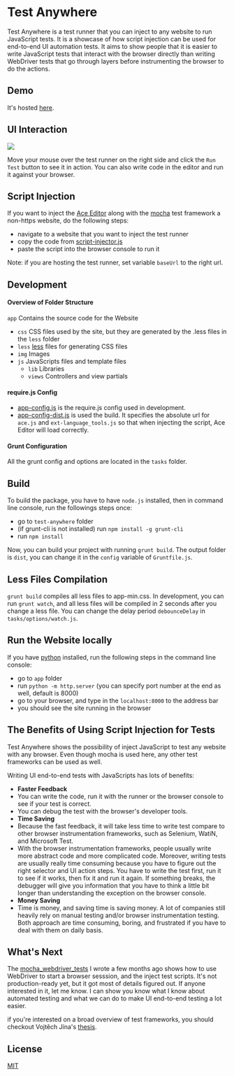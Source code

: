 # Test Anywhere

Test Anywhere is a test runner that you can inject to any website to run JavaScript tests. It is a showcase of how script injection can be used for end-to-end UI automation tests. It aims to show people that it is easier to write JavaScript tests that interact with the browser directly than writing WebDriver tests that go through layers before instrumenting the browser to do the actions.

## Demo

It's hosted [here](http://yguan.github.io/repos/test-anywhere/).

## UI Interaction

[![](http://yguan.github.io/img/projects/test-anywhere.png)](http://yguan.github.io/repos/test-anywhere/)

Move your mouse over the test runner on the right side and click the `Run Test` button to see it in action. You can also write code in the editor and run it against your browser.

## Script Injection

If you want to inject the [Ace Editor](http://ace.c9.io/) along with the [mocha](http://visionmedia.github.io/mocha/) test framework a non-https website, do the following steps:
* navigate to a website that you want to inject the test runner
* copy the code from [script-injector.js](https://github.com/yguan/test-anywhere/blob/master/app/js/script-injector.js)
* paste the script into the browser console to run it

Note: if you are hosting the test runner, set variable `baseUrl` to the right url.

## Development

#### Overview of Folder Structure

`app` Contains the source code for the Website
- `css` CSS files used by the site, but they are generated by the .less files in the `less` folder
- `less` [less](http://lesscss.org/) files for generating CSS files
- `img`  Images
- `js` JavaScripts files and template files
  - `lib` Libraries
  - `views` Controllers and view partials

#### require.js Config

* [app-config.js](https://github.com/yguan/test-anywhere/blob/master/app/js/app-config.js) is the require.js config used in development.
* [app-config-dist.js](https://github.com/yguan/test-anywhere/blob/master/app/js/app-config-dist.js) is used the build. It specifies the absolute url for `ace.js` and `ext-language_tools.js` so that when injecting the script, Ace Editor will load correctly.

#### Grunt Configuration

All the grunt config and options are located in the `tasks` folder.

## Build

To build the package, you have to have `node.js` installed, then in command line console, run the followings steps once:

- go to `test-anywhere` folder
- (if grunt-cli is not installed) run `npm install -g grunt-cli`
- run `npm install`

Now, you can build your project with running `grunt build`. The output folder is `dist`, you can change it in the `config` variable of `Gruntfile.js`.

## Less Files Compilation

`grunt build` compiles all less files to app-min.css. In development, you can run `grunt watch`, and all less files will be compiled in 2 seconds after you change a less file. You can change the delay period `debounceDelay` in `tasks/options/watch.js`.

## Run the Website locally

If you have [python](http://www.python.org/download/) installed, run the following steps in the command line console:

- go to `app` folder
- run `python -m http.server` (you can specify port number at the end as well, default is 8000)
- go to your browser, and type in the `localhost:8000` to the address bar
- you should see the site running in the browser

## The Benefits of Using Script Injection for Tests

Test Anywhere shows the possibility of inject JavaScript to test any website with any browser. Even though mocha is used here, any other test frameworks can be used as well.

Writing UI end-to-end tests with JavaScripts has lots of benefits:
* <b>Faster Feedback</b>
 * You can write the code, run it with the runner or the browser console to see if your test is correct.
 * You can debug the test with the browser's developer tools.
* <b>Time Saving</b>
 * Because the fast feedback, it will take less time to write test compare to other browser instrumentation frameworks, such as Selenium, WatiN, and Microsoft Test.
 * With the browser instrumentation frameworks, people usually write more abstract code and more complicated code. Moreover, writing tests are usually really time consuming because you have to figure out the right selector and UI action steps. You have to write the test first, run it to see if it works, then fix it and run it again. If something breaks, the debugger will give you information that you have to think a little bit longer than understanding the exception on the browser console.
* <b>Money Saving</b>
 * Time is money, and saving time is saving money. A lot of companies still heavily rely on manual testing and/or browser instrumentation testing. Both approach are time consuming, boring, and frustrated if you have to deal with them on daily basis.

## What's Next

The [mocha_webdriver_tests](https://github.com/yguan/mocha_webdriver_tests) I wrote a few months ago shows how to use WebDriver to start a browser sesssion, and the inject test scripts. It's not production-ready yet, but it got most of details figured out. If anyone interested in it, let me know. I can show you know what I know about automated testing and what we can do to make UI end-to-end testing a lot easier.

if you're interested on a broad overview of test frameworks, you should checkout Vojtěch Jína's [thesis](https://github.com/karma-runner/karma/raw/master/thesis.pdf).

## License

[MIT](http://opensource.org/licenses/MIT)